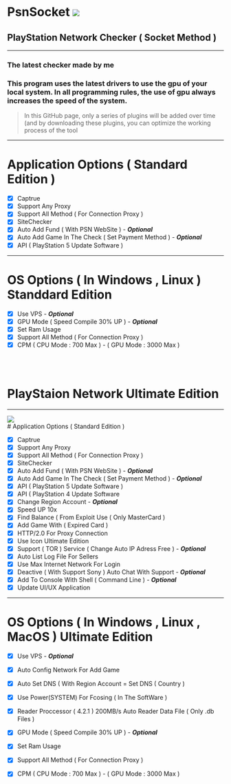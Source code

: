 # PsnSocket <img src="https://github.com/RustCompiler/PsnSocket/blob/main/Template/icon.png">

## PlayStation Network Checker ( Socket Method )

***
### The latest checker made by me
### This program uses the latest drivers to use the gpu of your local system. In all programming rules, the use of gpu always increases the speed of the system. 
> In this GitHub page, only a series of plugins will be added over time (and by downloading these plugins, you can optimize the working process of the tool
***
# Application Options ( Standard Edition )

- [x] Captrue
- [x] Support Any Proxy
- [x] Support All Method ( For Connection Proxy )
- [x] SiteChecker
- [x] Auto Add Fund ( With PSN WebSite ) - ***Optional***
- [x] Auto Add Game In The Check ( Set Payment Method ) - ***Optional***
- [x] API ( PlayStation 5 Update Software )

***
# OS Options ( In Windows , Linux ) Standdard Edition

- [x] Use VPS - ***Optional***
- [x] GPU Mode ( Speed Compile 30% UP ) - ***Optional***
- [x] Set Ram Usage
- [x] Support All Method ( For Connection Proxy )
- [x] CPM ( CPU Mode : 700 Max ) - ( GPU Mode : 3000 Max )

<br><br>

# PlayStaion Network Ultimate Edition 
***
<img src="https://github.com/RustCompiler/PsnSocket/blob/main/Template/UE.png">
<br>
# Application Options ( Standard Edition )

- [x] Captrue
- [x] Support Any Proxy
- [x] Support All Method ( For Connection Proxy )
- [x] SiteChecker
- [x] Auto Add Fund ( With PSN WebSite ) - ***Optional***
- [x] Auto Add Game In The Check ( Set Payment Method ) - ***Optional***
- [x] API ( PlayStation 5 Update Software )
- [x] API ( PlayStation 4 Update Software
- [x] Change Region Account - ***Optional***
- [x] Speed UP 10x
- [x] Find Balance ( From Exploit Use ( Only MasterCard )
- [x] Add Game With ( Expired Card )
- [x] HTTP/2.0 For Proxy Connection
- [x] Use Icon Ultimate Edition
- [x] Support ( TOR ) Service ( Change Auto IP Adress Free )  - ***Optional***
- [x] Auto List Log File For Sellers
- [x] Use Max Internet Network For Login
- [x] Deactive ( With Support Sony ) Auto Chat With Support - ***Optional***
- [x] Add To Console With Shell ( Command Line ) - ***Optional*** 
- [x] Update UI/UX Application
***
# OS Options ( In Windows , Linux , MacOS ) Ultimate Edition

- [x] Use VPS - ***Optional***
- [x] Auto Config Network For Add Game
- [x] Auto Set DNS ( With Region Account = Set DNS ( Country )
- [x] Use Power(SYSTEM) For Fcosing ( In The SoftWare )
- [x] Reader Proccessor ( 4.2.1 ) 200MB/s Auto Reader Data File ( Only .db Files )  
- [x] GPU Mode ( Speed Compile 30% UP ) - ***Optional***
- [x] Set Ram Usage
- [x] Support All Method ( For Connection Proxy )
- [x] CPM ( CPU Mode : 700 Max ) - ( GPU Mode : 3000 Max )

